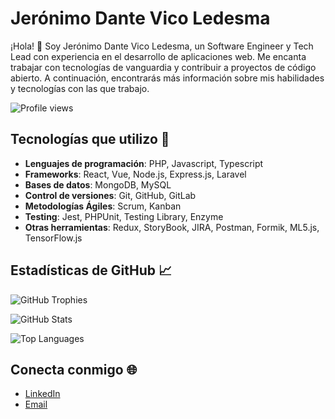 # Jerónimo Dante Vico Ledesma

¡Hola! 👋 Soy Jerónimo Dante Vico Ledesma, un Software Engineer y Tech Lead con experiencia en el desarrollo de aplicaciones web. Me encanta trabajar con tecnologías de vanguardia y contribuir a proyectos de código abierto. A continuación, encontrarás más información sobre mis habilidades y tecnologías con las que trabajo.

![Profile views](https://komarev.com/ghpvc/?username=KuramaBiju&color=blue)

## Tecnologías que utilizo 🚀

- **Lenguajes de programación**: PHP, Javascript, Typescript
- **Frameworks**: React, Vue, Node.js, Express.js, Laravel
- **Bases de datos**: MongoDB, MySQL
- **Control de versiones**: Git, GitHub, GitLab
- **Metodologías Ágiles**: Scrum, Kanban
- **Testing**: Jest, PHPUnit, Testing Library, Enzyme
- **Otras herramientas**: Redux, StoryBook, JIRA, Postman, Formik, ML5.js, TensorFlow.js

## Estadísticas de GitHub 📈

![GitHub Trophies](https://github-profile-trophy.vercel.app/?username=KuramaBiju&theme=radical)

![GitHub Stats](https://github-readme-stats.vercel.app/api?username=KuramaBiju&show_icons=true&theme=onedark)

![Top Languages](https://github-readme-stats.vercel.app/api/top-langs/?username=KuramaBiju&theme=onedark)

## Conecta conmigo 🌐

- [LinkedIn](https://www.linkedin.com/in/jerónimo-dante-vico-728379184/)
- [Email](mailto:jeronimoledesma0@gmail.com)
